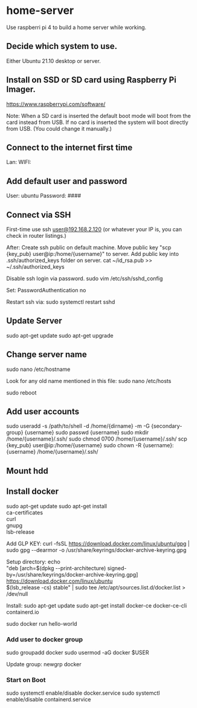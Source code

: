 # home-server
 Use raspberri pi 4 to build a home server while working. 

## Decide which system to use.
 Either Ubuntu 21.10 desktop or server.

## Install on SSD or SD card using Raspberry Pi Imager.
 https://www.raspberrypi.com/software/

 Note: When a SD card is inserted the default boot mode will boot from the card instead from USB.
 If no card is inserted the system will boot directly from USB. (You could change it manually.)

## Connect to the internet first time
 Lan:
 WIFI:

## Add default user and password
 User: ubuntu
 Password: ####


## Connect via SSH
 First-time use ssh user@192.168.2.120 (or whatever your IP is, you can check in router listings.)

 After:
 Create ssh public on default machine.
 Move public key "scp {key_pub} user@ip:/home/{username}" to server.
 Add public key into .ssh/authorized_keys folder on server.
 cat ~/id_rsa.pub >> ~/.ssh/authorized_keys

 Disable ssh login via password.
 sudo vim /etc/ssh/sshd_config

 Set:
 PasswordAuthentication no 
 
 Restart ssh via:
 sudo systemctl restart sshd

## Update Server

 sudo apt-get update
 sudo apt-get upgrade

## Change server name
 sudo nano /etc/hostname

 Look for any old name mentioned in this file:
 sudo nano /etc/hosts

 sudo reboot

## Add user accounts
 sudo useradd -s /path/to/shell -d /home/{dirname} -m -G {secondary-group} {username}
 sudo passwd {username}
 sudo mkdir /home/{username}/.ssh/
 sudo chmod 0700 /home/{username}/.ssh/
 scp {key_pub} user@ip:/home/{username}
 sudo chown -R {username}:{username} /home/{username}/.ssh/

## Mount hdd

## Install docker
 sudo apt-get update
 sudo apt-get install \
    ca-certificates \
    curl \
    gnupg \
    lsb-release

 Add GLP KEY:
 curl -fsSL https://download.docker.com/linux/ubuntu/gpg | sudo gpg --dearmor -o /usr/share/keyrings/docker-archive-keyring.gpg
 
 Setup directory:
 echo \
  "deb [arch=$(dpkg --print-architecture) signed-by=/usr/share/keyrings/docker-archive-keyring.gpg] https://download.docker.com/linux/ubuntu \
  $(lsb_release -cs) stable" | sudo tee /etc/apt/sources.list.d/docker.list > /dev/null

  Install:
  sudo apt-get update
  sudo apt-get install docker-ce docker-ce-cli containerd.io

  sudo docker run hello-world

  ### Add user to docker group
  sudo groupadd docker
  sudo usermod -aG docker $USER

  Update group:
  newgrp docker 

  ### Start on Boot

  sudo systemctl enable/disable docker.service
  sudo systemctl enable/disable containerd.service
